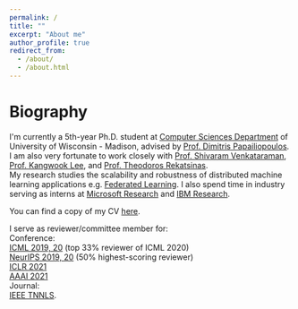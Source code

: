 ```yaml
---
permalink: /
title: ""
excerpt: "About me"
author_profile: true
redirect_from: 
  - /about/
  - /about.html
---
```


Biography
======
I'm currently a 5th-year Ph.D. student at [Computer Sciences Department](https://www.cs.wisc.edu/) of University of Wisconsin - Madison, advised by [Prof. Dimitris Papailiopoulos](http://papail.io/). I am also very fortunate to work closely with [Prof. Shivaram Venkataraman](http://shivaram.org/), [Prof. Kangwook Lee](http://kangwooklee.com/), and [Prof. Theodoros Rekatsinas](http://pages.cs.wisc.edu/~thodrek/).  
My research studies the scalability and robustness of distributed machine learning applications e.g. [Federated Learning](https://en.wikipedia.org/wiki/Federated_learning). I also spend time in industry serving as interns at [Microsoft Research](https://www.microsoft.com/en-us/research/) and [IBM Research](https://www.research.ibm.com/labs/cambridge/).

You can find a copy of my CV [here](http://pages.cs.wisc.edu/~hongyiwang/cv/hwang_cv.pdf).

I serve as reviewer/committee member for:  
Conference:  
[ICML 2019, 20](https://icml.cc/) (top 33% reviewer of ICML 2020)  
[NeurIPS 2019, 20](https://nips.cc/) (50% highest-scoring reviewer)  
[ICLR 2021](https://www.iclr.cc/Conferences/2021)  
[AAAI 2021](https://aaai.org/Conferences/AAAI-21/)  
Journal:  
[IEEE TNNLS](https://ieeexplore.ieee.org/xpl/RecentIssue.jsp?punumber=5962385).
